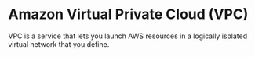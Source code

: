 # Amazon Virtual Private Cloud (VPC)

VPC is a service that lets you launch AWS resources in a logically isolated 
virtual network that you define. 